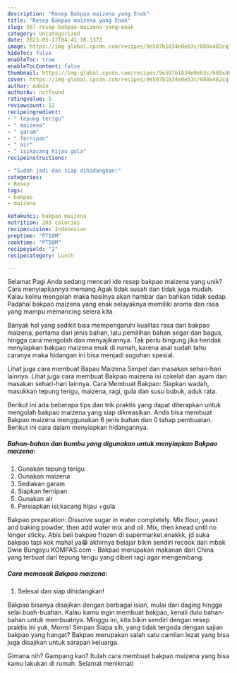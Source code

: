 ```yaml
---
description: "Resep Bakpao maizena yang Enak"
title: "Resep Bakpao maizena yang Enak"
slug: 567-resep-bakpao-maizena-yang-enak
category: Uncategorized
date: 2023-05-17T04:41:10.137Z
image: https://img-global.cpcdn.com/recipes/9e507b1834e0eb3c/680x482cq70/bakpao-maizena-foto-resep-utama.jpg
hideToc: false
enableToc: true
enableTocContent: false
thumbnail: https://img-global.cpcdn.com/recipes/9e507b1834e0eb3c/680x482cq70/bakpao-maizena-foto-resep-utama.jpg
cover: https://img-global.cpcdn.com/recipes/9e507b1834e0eb3c/680x482cq70/bakpao-maizena-foto-resep-utama.jpg
author: Admin
authorAv: notfound
ratingvalue: 5
reviewcount: 12
recipeingredient:
- " tepung terigu"
- " maizena"
- " garam"
- " fernipan"
- " air"
- " isikacang hijau gula"
recipeinstructions:

- "Sudah jadi dan siap dihidangkan!"
categories:
- Resep
tags:
- bakpao
- maizena

katakunci: bakpao maizena 
nutrition: 203 calories
recipecuisine: Indonesian
preptime: "PT18M"
cooktime: "PT58M"
recipeyield: "2"
recipecategory: Lunch

---
```



Selamat Pagi Anda sedang mencari ide resep bakpao maizena yang unik? Cara menyiapkannya memang Agak tidak susah dan tidak juga mudah. Kalau keliru mengolah maka hasilnya akan hambar dan bahkan tidak sedap. Padahal bakpao maizena yang enak selayaknya memiliki aroma dan rasa yang mampu memancing selera kita.


Banyak hal yang sedikit bisa mempengaruhi kualitas rasa dari bakpao maizena, pertama dari jenis bahan, lalu pemilihan bahan segar dan bagus, hingga cara mengolah dan menyajikannya. Tak perlu bingung jika hendak menyiapkan bakpao maizena enak di rumah, karena asal sudah tahu caranya maka hidangan ini bisa menjadi suguhan spesial.

Lihat juga cara membuat Bapau Maizena Simpel dan masakan sehari-hari lainnya. Lihat juga cara membuat Bakpao maizena isi cokelat dan ayam dan masakan sehari-hari lainnya. Cara Membuat Bakpao: Siapkan wadah, masukkan tepung terigu, maizena, ragi, gula dan susu bubuk, aduk rata.


Berikut ini ada beberapa tips dan trik praktis yang dapat diterapkan untuk mengolah bakpao maizena yang siap dikreasikan. Anda bisa membuat Bakpao maizena menggunakan 6 jenis bahan dan 0 tahap pembuatan. Berikut ini cara dalam menyiapkan hidangannya.

<!--inarticleads1-->

##### Bahan-bahan dan bumbu yang digunakan untuk menyiapkan Bakpao maizena:

1. Gunakan  tepung terigu
1. Gunakan  maizena
1. Sediakan  garam
1. Siapkan  fernipan
1. Gunakan  air
1. Persiapkan  isi;kacang hijau +gula


Bakpao preparation: Dissolve sugar in water completely. Mix flour, yeast and baking powder, then add water mix and oil. Mix, then knead until no longer sticky. Abis beli bakpao frozen di supermarket.enakkk, jd suka bakpao tapi kok mahal ya😁 akhirnya belajar bikin sendiri recook dari mbak Dwie Bungsyu KOMPAS.com - Bakpao merupakan makanan dari China yang terbuat dari tepung terigu yang diberi ragi agar mengembang. 

<!--inarticleads2-->

##### Cara memasak Bakpao maizena:


1. Selesai dan siap dihidangkan!

Bakpao bisanya disajikan dengan berbagai isian, mulai dari daging hingga selai buah-buahan. Kalau kamu ingin membuat bakpao, kenali dulu bahan-bahan untuk membuatnya. Minggu ini, kita bikin sendiri dengan resep praktis ini yuk, Moms! Simpan Siapa sih, yang tidak tergoda dengan sajian bakpao yang hangat? Bakpao merupakan salah satu camilan lezat yang bisa juga disajikan untuk sarapan keluarga. 

Gimana nih? Gampang kan? Itulah cara membuat bakpao maizena yang bisa kamu lakukan di rumah. Selamat menikmati
